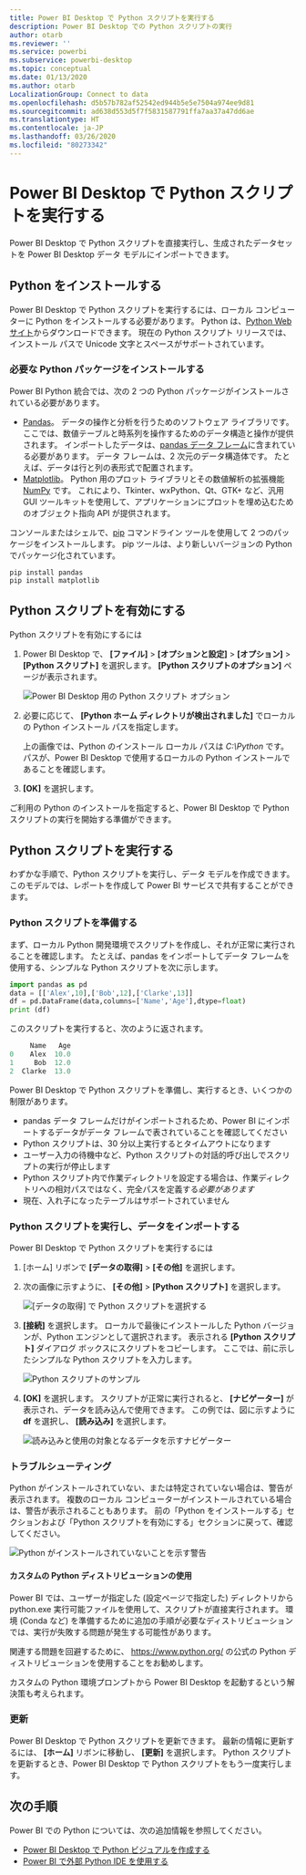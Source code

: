 ```yaml
---
title: Power BI Desktop で Python スクリプトを実行する
description: Power BI Desktop での Python スクリプトの実行
author: otarb
ms.reviewer: ''
ms.service: powerbi
ms.subservice: powerbi-desktop
ms.topic: conceptual
ms.date: 01/13/2020
ms.author: otarb
LocalizationGroup: Connect to data
ms.openlocfilehash: d5b57b782af52542ed944b5e5e7504a974ee9d81
ms.sourcegitcommit: ad638d553d5f7f5831587791ffa7aa37a47dd6ae
ms.translationtype: HT
ms.contentlocale: ja-JP
ms.lasthandoff: 03/26/2020
ms.locfileid: "80273342"
---
```

# <a name="run-python-scripts-in-power-bi-desktop"></a>Power BI Desktop で Python スクリプトを実行する

Power BI Desktop で Python スクリプトを直接実行し、生成されたデータセットを Power BI Desktop データ モデルにインポートできます。

## <a name="install-python"></a>Python をインストールする

Power BI Desktop で Python スクリプトを実行するには、ローカル コンピューターに Python をインストールする必要があります。 Python は、[Python Web サイト](https://www.python.org/)からダウンロードできます。 現在の Python スクリプト リリースでは、インストール パスで Unicode 文字とスペースがサポートされています。

### <a name="install-required-python-packages"></a>必要な Python パッケージをインストールする

Power BI Python 統合では、次の 2 つの Python パッケージがインストールされている必要があります。

* [Pandas](https://pandas.pydata.org/)。 データの操作と分析を行うためのソフトウェア ライブラリです。 ここでは、数値テーブルと時系列を操作するためのデータ構造と操作が提供されます。 インポートしたデータは、[pandas データ フレーム](https://www.tutorialspoint.com/python_pandas/python_pandas_dataframe.htm)に含まれている必要があります。 データ フレームは、2 次元のデータ構造体です。 たとえば、データは行と列の表形式で配置されます。
* [Matplotlib](https://matplotlib.org/)。 Python 用のプロット ライブラリとその数値解析の拡張機能 [NumPy](https://www.numpy.org/) です。 これにより、Tkinter、wxPython、Qt、GTK+ など、汎用 GUI ツールキットを使用して、アプリケーションにプロットを埋め込むためのオブジェクト指向 API が提供されます。

コンソールまたはシェルで、[pip](https://pip.pypa.io/en/stable/) コマンドライン ツールを使用して 2 つのパッケージをインストールします。 pip ツールは、より新しいバージョンの Python でパッケージ化されています。

```CMD
pip install pandas
pip install matplotlib
```

## <a name="enable-python-scripting"></a>Python スクリプトを有効にする

Python スクリプトを有効にするには

1. Power BI Desktop で、 **[ファイル]**  >  **[オプションと設定]**  >  **[オプション]**  >  **[Python スクリプト]** を選択します。 **[Python スクリプトのオプション]** ページが表示されます。

   ![Power BI Desktop 用の Python スクリプト オプション](media/desktop-python-scripts/python-scripts-7.png)

1. 必要に応じて、 **[Python ホーム ディレクトリが検出されました]** でローカルの Python インストール パスを指定します。

   上の画像では、Python のインストール ローカル パスは *C:\Python* です。 パスが、Power BI Desktop で使用するローカルの Python インストールであることを確認します。

1. **[OK]** を選択します。

ご利用の Python のインストールを指定すると、Power BI Desktop で Python スクリプトの実行を開始する準備ができます。

## <a name="run-python-scripts"></a>Python スクリプトを実行する

わずかな手順で、Python スクリプトを実行し、データ モデルを作成できます。 このモデルでは、レポートを作成して Power BI サービスで共有することができます。

### <a name="prepare-a-python-script"></a>Python スクリプトを準備する

まず、ローカル Python 開発環境でスクリプトを作成し、それが正常に実行されることを確認します。 たとえば、pandas をインポートしてデータ フレームを使用する、シンプルな Python スクリプトを次に示します。

```python
import pandas as pd
data = [['Alex',10],['Bob',12],['Clarke',13]]
df = pd.DataFrame(data,columns=['Name','Age'],dtype=float)
print (df)
```

このスクリプトを実行すると、次のように返されます。

```python
     Name   Age
0    Alex  10.0
1     Bob  12.0
2  Clarke  13.0
```

Power BI Desktop で Python スクリプトを準備し、実行するとき、いくつかの制限があります。

* pandas データ フレームだけがインポートされるため、Power BI にインポートするデータがデータ フレームで表されていることを確認してください
* Python スクリプトは、30 分以上実行するとタイムアウトになります
* ユーザー入力の待機中など、Python スクリプトの対話的呼び出しでスクリプトの実行が停止します
* Python スクリプト内で作業ディレクトリを設定する場合は、作業ディレクトリへの相対パスではなく、完全パスを定義する*必要があります*
* 現在、入れ子になったテーブルはサポートされていません

### <a name="run-your-python-script-and-import-data"></a>Python スクリプトを実行し、データをインポートする

Power BI Desktop で Python スクリプトを実行するには

1. [ホーム] リボンで **[データの取得]**  >  **[その他]** を選択します。

1. 次の画像に示すように、 **[その他]**  >  **[Python スクリプト]** を選択します。

   ![[データの取得] で Python スクリプトを選択する](media/desktop-python-scripts/python-scripts-1.png)

1. **[接続]** を選択します。 ローカルで最後にインストールした Python バージョンが、Python エンジンとして選択されます。 表示される **[Python スクリプト]** ダイアログ ボックスにスクリプトをコピーします。 ここでは、前に示したシンプルな Python スクリプトを入力します。

   ![Python スクリプトのサンプル](media/desktop-python-scripts/python-scripts-6.png)

1. **[OK]** を選択します。 スクリプトが正常に実行されると、 **[ナビゲーター]** が表示され、データを読み込んで使用できます。 この例では、図に示すように **df** を選択し、 **[読み込み]** を選択します。

   ![読み込みと使用の対象となるデータを示すナビゲーター](media/desktop-python-scripts/python-scripts-5.png) 

### <a name="troubleshooting"></a>トラブルシューティング

Python がインストールされていない、または特定されていない場合は、警告が表示されます。 複数のローカル コンピューターがインストールされている場合は、警告が表示されることもあります。 前の「Python をインストールする」セクションおよび「Python スクリプトを有効にする」セクションに戻って、確認してください。

![Python がインストールされていないことを示す警告](media/desktop-python-scripts/python-scripts-3.png)

#### <a name="using-custom-python-distributions"></a>カスタムの Python ディストリビューションの使用

Power BI では、ユーザーが指定した (設定ページで指定した) ディレクトリから python.exe 実行可能ファイルを使用して、スクリプトが直接実行されます。 環境 (Conda など) を準備するために追加の手順が必要なディストリビューションでは、実行が失敗する問題が発生する可能性があります。

関連する問題を回避するために、 https://www.python.org/ の公式の Python ディストリビューションを使用することをお勧めします。

カスタムの Python 環境プロンプトから Power BI Desktop を起動するという解決策も考えられます。

### <a name="refresh"></a>更新

Power BI Desktop で Python スクリプトを更新できます。 最新の情報に更新するには、 **[ホーム]** リボンに移動し、 **[更新]** を選択します。 Python スクリプトを更新するとき、Power BI Desktop で Python スクリプトをもう一度実行します。

## <a name="next-steps"></a>次の手順

Power BI での Python については、次の追加情報を参照してください。

* [Power BI Desktop で Python ビジュアルを作成する](desktop-python-visuals.md)
* [Power BI で外部 Python IDE を使用する](desktop-python-ide.md)
